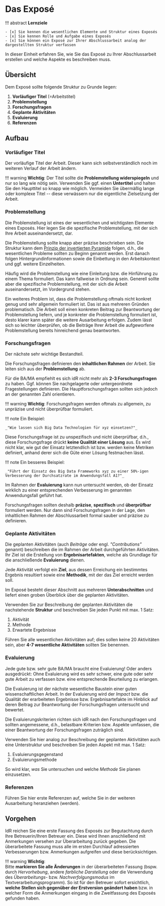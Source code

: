 # Das Exposé

<!-- `:::js header('Location: http://meineSeite.php/');` -->

!!! abstract
    **Lernziele**

    - [x] Sie kennen die wesentlichen Elemente und Struktur eines Exposés
    - [x] Sie kennen Rolle und Aufgabe eines Exposés
    - [x] Sie können ein Exposé zur Ihrer Abschlussarbeit analog der dargestellten Struktur verfassen


In dieser Einheit erfahren Sie, wie Sie das Exposé zu Ihrer Abschlussarbeit erstellen und welche Aspekte es beschreiben muss. 

## Übersicht

Dem Exposé sollte folgende Struktur zu Grunde liegen:

1. **Vorläufiger Titel** (=Arbeitstitel)  
2. **Problemstellung**  
3. **Forschungsfragen**
4. **Geplante Aktivitäten**
5. **Evaluierung**
6. **Referenzen**

## Aufbau

### Vorläufiger Titel  
   
Der vorläufige Titel der Arbeit. Dieser kann sich selbstverständlich noch im weiteren Verlauf der Arbeit ändern.  

!!! warning 
    **Wichtig**: Der Titel sollte die **Problemstellung widerspiegeln** und nur so lang wie nötig sein. Verwenden Sie ggf. einen **Untertitel** und halten Sie den Haupttitel so knapp wie möglich. Vermeiden Sie übermäßig lange oder komplexe Titel -- diese verwässern nur die eigentliche Zielsetzung der Arbeit. 


### Problemstellung

Die Problemstellung ist eines der wesentlichen und wichtigsten Elemente eines Exposés. Hier legen Sie die spezifische Problemstellung, mit der sich Ihre Arbeit auseinandersetzt, dar.

Die Problemstellung sollte knapp aber präzise beschrieben sein. Die Struktur kann dem [Prinzip der invertierten Pyramide](https://de.wikipedia.org/wiki/Prinzip_der_umgekehrten_Pyramide) folgen, d.h., die wesentlichen Probleme sollten zu Beginn genannt werden. Erst danach folgen Hintergrundinformationen sowie die Einbettung in den Arbeitskontext und ggf. weitere Einzelheiten.

Häufig wird die Problemstellung wie eine Einleitung bzw. die Hinführung zu einem Thema formuliert. Das kann fallweise in Ordnung sein. Generell sollte aber die spezifische Problemstellung, mit der sich die Arbeit auseinandersetzt, im Vordergrund stehen. 

Ein weiteres Problem ist, dass die Problemstellung oftmals nicht konkret genug und sehr allgemein formuliert ist. Das ist aus mehreren Gründen problematisch. Die Arbeit soll einen konkreten Beitrag zur Beantwortung der Problemstellung liefern, und je konkreter die Problemstellung formuliert ist, desto klarer kann später die weitere Ausarbeitung erfolgen. Zudem lässt sich so leichter überprüfen, ob die Beiträge Ihrer Arbeit die aufgeworfene Problemstellung bereits hinreichend genau beantworten.


### Forschungsfragen

Der nächste sehr wichtige Bestandteil.

Die Forschungsfragen definieren den **inhaltlichen Rahmen** der Arbeit. Sie leiten sich aus der **Problemstellung** ab.

Für die BA/MA empfiehlt es sich idR nicht mehr als **2-3 Forschungsfragen** zu haben. Ggf. können Sie nachgelagerte oder untergeordnete Fragestellungen definieren. Die Hauptforschungsfragen sollten sich jedoch an der genannten Zahl orientieren.

!!! warning
    **Wichtig**: Forschungsfragen werden oftmals zu allgemein, zu unpräzise und nicht überprüfbar formuliert.

!!! note
    Ein Beispiel:  
        
    _"Wie lassen sich Big Data Technologien für xyz einsetzen?"_

Diese Forschungsfrage ist zu unspezifisch und nicht überprüfbar, d.h., diese Forschungsfrage drückt **keine Qualität einer Lösung** aus. Es wird nicht klar, wie gut der Einsatz letztendlich ist bzw. werden keine Metriken definiert, anhand derer sich die Güte einer Lösung festmachen lässt.

!!! note 
    Ein besseres Beispiel: 
        
    _"Führt der Einsatz des Big Data Frameworks xyz zu einer 50%-igen Verbesserung der Durchsatzrate im Anwendungsfall A1?"_

Im Rahmen der **Evaluierung** kann nun untersucht werden, ob der Einsatz wirklich zu einer entsprechenden Verbesserung im genannten Anwendungsfall geführt hat.

Forschungsfragen sollten deshalb **präzise**, **spezifisch** und **überprüfbar** formuliert werden. Nur dann sind Forschungsfragen in der Lage, den inhaltlichen Rahmen der Abschlussarbeit formal sauber und präzise zu definieren.



### Geplante Aktivitäten

Die geplanten Aktivitäten (auch *Beiträge* oder engl. *"Contributions"* genannt) beschreiben die im Rahmen der Arbeit durchgeführten Aktivitäten. Ihr Ziel ist die Erstellung von **Ergebnisartefakten**, welche als Grundlage für die anschließende **Evaluierung** dienen.

Jede Aktivität verfolgt ein **Ziel**, aus dessen Erreichung ein bestimmtes Ergebnis resultiert sowie eine **Methodik**, mit der das Ziel erreicht werden soll. 

Im Exposé besteht dieser Abschnitt aus mehreren **Unterabschnitten** und liefert einen groben Überblick über die geplanten Aktivitäten. 

Verwenden Sie zur Beschreibung der geplanten Aktivitäten die nachstehende **Struktur** und beschreiben Sie jeden Punkt mit max. 1 Satz:
    
1. Aktivität
2. Methode
3. Erwartete Ergebnisse

Führen Sie alle wesentlichen Aktivitäten auf; dies sollen keine 20 Aktivitäten sein, aber **4-7 wesentliche Aktivitäten** sollten Sie benennen.


### Evaluierung

Jede gute bzw. sehr gute BA/MA braucht eine Evaluierung! Oder anders ausgedrückt: Ohne Evaluierung wird es sehr schwer, eine gute oder sehr gute Arbeit zu verfassen bzw. eine entsprechende Beurteilung zu erlangen.

Die Evaluierung ist der nächste wesentliche Baustein einer guten wissenschaftlichen Arbeit. In der Evaluierung wird der *Impact* bzw. die Qualität der erarbeiteten Ergebnisse bzw. Ergebnisartefakte im Hinblick auf deren Beitrag zur Beantwortung der Forschungsfragen untersucht und bewertet. 

Die Evaluierungskriterien richten sich idR nach den Forschungsfragen und sollten angemessene, d.h., belastbare Kriterien bzw. Aspekte umfassen, die einer Beantwortung der Forschungsfragen zuträglich sind.

Verwenden Sie hier analog zur Beschreibung der geplanten Aktivitäten auch eine Unterstruktur und beschreiben Sie jeden Aspekt mit max. 1 Satz:

1. Evaluierungsgegenstand
2. Evaluierungsmethode

So wird klar, *was* Sie untersuchen und welche *Methode* Sie planen einzusetzen.


### Referenzen

Führen Sie hier erste Referenzen auf, welche Sie in der weiteren Ausarbeitung heranziehen (werden).


## Vorgehen

IdR reichen Sie eine erste Fassung des Exposés zur Begutachtung durch Ihre Betreuerin/Ihren Betreuer ein. Diese wird Ihnen anschließend mit Anmerkungen versehen zur Überarbeitung zurück gegeben. Die überarbeitete Fassung muss alle im ersten Durchlauf adressierten Verbesserungen bzw. Anmerkungen aufgreifen und diese berücksichtigen.

!!! warning
    __Wichtig__:  
    Bitte **markieren Sie alle Änderungen** in der überarbeiteten Fassung (bspw. durch *Hervorhebung*, andere *farbliche Darstellung* oder die Verwendung des *Überarbeitungs-* bzw. *Nachverfolgungsmodus* im Textverarbeitungsprogramm). So ist für den Betreuer sofort ersichtlich, **welche Stellen sich gegenüber der Erstversion geändert haben** bzw. in welcher Form die Anmerkungen eingang in die Zweitfassung des Exposés gefunden haben.


<!-- ## Ergebnisse

Die folgenden Ergebnisse müssen für eine erfolgreiche Durchführung der Praktikumseinheit vorliegen:

!!! abstract
    __Ergebnisse:__

    - [ ] 
    - [ ]  -->






